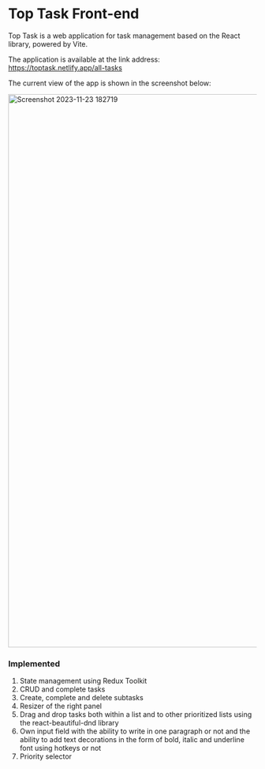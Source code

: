 # Top Task Front-end

Top Task is a web application for task management based on the React library, powered by Vite.

The application is available at the link address: https://toptask.netlify.app/all-tasks

The current view of the app is shown in the screenshot below:

<img width="1120" alt="Screenshot 2023-11-23 182719" src="https://github.com/AlAstapchyk/top-task-frontend/assets/104316850/c5e90010-a1a2-49c6-864f-78cb257eb450">

### Implemented

1. State management using Redux Toolkit
2. CRUD and complete tasks
3. Create, complete and delete subtasks
4. Resizer of the right panel
5. Drag and drop tasks both within a list and to other prioritized lists using the react-beautiful-dnd library
6. Own input field with the ability to write in one paragraph or not and the ability to add text decorations in the form of bold, italic and underline font using hotkeys or not
7. Priority selector
